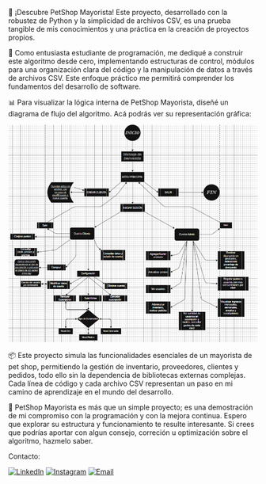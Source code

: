 🐾 ¡Descubre PetShop Mayorista! Este proyecto, desarrollado con la robustez de Python y la simplicidad de archivos CSV, es una prueba tangible de mis conocimientos y una práctica en la creación de proyectos propios.

🌱 Como entusiasta estudiante de programación, me dediqué a construir este algoritmo desde cero, implementando estructuras de control, módulos para una organización clara del código y la manipulación de datos a través de archivos CSV. Este enfoque práctico me permitirá comprender los fundamentos del desarrollo de software.

📊 Para visualizar la lógica interna de PetShop Mayorista, diseñé un diagrama de flujo del algoritmo. Acá podrás ver su representación gráfica: 

![Diagrama de flujo](Estructura_proyecto/Diagrama_de_flujo.png)

📦 Este proyecto simula las funcionalidades esenciales de un mayorista de pet shop, permitiendo la gestión de inventario, proveedores, clientes y pedidos, todo ello sin la dependencia de bibliotecas externas complejas. Cada línea de código y cada archivo CSV representan un paso en mi camino de aprendizaje en el mundo del desarrollo.

🚀 PetShop Mayorista es más que un simple proyecto; es una demostración de mi compromiso con la programación y con la mejora continua. Espero que explorar su estructura y funcionamiento te resulte interesante. Si crees que podrías aportar con algun consejo, correción u optimización sobre el algoritmo, hazmelo saber.

Contacto:

[![LinkedIn](https://img.shields.io/badge/LinkedIn-%230077B5.svg?style=for-the-badge&logo=linkedin&logoColor=white)](https://www.linkedin.com/in/tobias-pereyra-a45625277/) [![Instagram](https://img.shields.io/badge/Instagram-%23E4405F.svg?style=for-the-badge&logo=instagram&logoColor=white)](https://www.instagram.com/toba.itss/) [![Email](https://img.shields.io/badge/-Email-000?style=for-the-badge&logo=gmail&logoColor=white)](tobiase.pereya@gmail.com)


